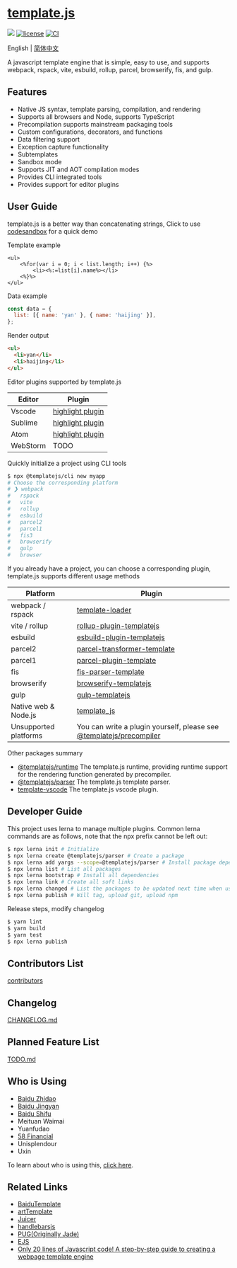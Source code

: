 # [template.js](https://github.com/yanhaijing/template.js)

[![](https://img.shields.io/badge/Powered%20by-jslib%20base-brightgreen.svg)](https://github.com/yanhaijing/jslib-base)
[![license](https://img.shields.io/badge/license-MIT-blue.svg)](https://github.com/yanhaijing/template.js/blob/master/LICENSE)
[![CI](https://github.com/yanhaijing/template.js/actions/workflows/ci.yml/badge.svg?branch=v3)](https://github.com/yanhaijing/template.js/actions/workflows/ci.yml)

English | [简体中文](./README.zh-CN.md)

A javascript template engine that is simple, easy to use, and supports webpack, rspack, vite, esbuild, rollup, parcel, browserify, fis, and gulp.

## Features

- Native JS syntax, template parsing, compilation, and rendering
- Supports all browsers and Node, supports TypeScript
- Precompilation supports mainstream packaging tools
- Custom configurations, decorators, and functions
- Data filtering support
- Exception capture functionality
- Subtemplates
- Sandbox mode
- Supports JIT and AOT compilation modes
- Provides CLI integrated tools
- Provides support for editor plugins

## User Guide

template.js is a better way than concatenating strings, Click to use [codesandbox](https://codesandbox.io/s/template-js-demo-6xgjxw?file=/src/index.mjs) for a quick demo

Template example

```
<ul>
    <%for(var i = 0; i < list.length; i++) {%>
        <li><%:=list[i].name%></li>
    <%}%>
</ul>
```

Data example

```js
const data = {
  list: [{ name: 'yan' }, { name: 'haijing' }],
};
```

Render output

```html
<ul>
  <li>yan</li>
  <li>haijing</li>
</ul>
```

Editor plugins supported by template.js

| Editor   | Plugin                                                                                            |
| -------- | ------------------------------------------------------------------------------------------------- |
| Vscode   | [highlight plugin](https://marketplace.visualstudio.com/items?itemName=yanhaijing1234.templatejs) |
| Sublime  | [highlight plugin](https://packagecontrol.io/packages/templatejs)                                 |
| Atom     | [highlight plugin](https://atom.io/packages/language-templatejs)                                  |
| WebStorm | TODO                                                                                              |

Quickly initialize a project using CLI tools

```bash
$ npx @templatejs/cli new myapp
# Choose the corresponding platform
# ❯ webpack
#   rspack
#   vite
#   rollup
#   esbuild
#   parcel2
#   parcel1
#   fis3
#   browserify
#   gulp
#   browser
```

If you already have a project, you can choose a corresponding plugin, template.js supports different usage methods

| Platform              | Plugin                                                                                                                                            |
| --------------------- | ------------------------------------------------------------------------------------------------------------------------------------------------- |
| webpack / rspack      | [template-loader](https://github.com/yanhaijing/template.js/blob/master/packages/template-loader)                                                 |
| vite / rollup         | [rollup-plugin-templatejs](https://github.com/yanhaijing/template.js/blob/master/packages/rollup-plugin-templatejs)                               |
| esbuild               | [esbuild-plugin-templatejs](https://github.com/yanhaijing/template.js/blob/master/packages/esbuild-plugin-templatejs)                             |
| parcel2               | [parcel-transformer-template](https://github.com/yanhaijing/template.js/blob/master/packages/parcel-transformer-template)                         |
| parcel1               | [parcel-plugin-template](https://github.com/yanhaijing/template.js/blob/master/packages/parcel-plugin-template)                                   |
| fis                   | [fis-parser-template](https://github.com/yanhaijing/template.js/blob/master/packages/fis-parser-template)                                         |
| browserify            | [browserify-templatejs](https://github.com/yanhaijing/template.js/blob/master/packages/browserify-templatejs)                                     |
| gulp                  | [gulp-templatejs](https://github.com/yanhaijing/template.js/blob/master/packages/gulp-templatejs)                                                 |
| Native web & Node.js  | [template_js](https://github.com/yanhaijing/template.js/blob/master/packages/template)                                                            |
| Unsupported platforms | You can write a plugin yourself, please see [@templatejs/precompiler](https://github.com/yanhaijing/template.js/blob/master/packages/precompiler) |

Other packages summary

- [@templatejs/runtime](https://github.com/yanhaijing/template.js/blob/master/packages/runtime) The template.js runtime, providing runtime support for the rendering function generated by precompiler.
- [@templatejs/parser](https://github.com/yanhaijing/template.js/blob/master/packages/parser) The template.js template parser.
- [template-vscode](https://github.com/yanhaijing/template-vscode) The template.js vscode plugin.

## Developer Guide

This project uses lerna to manage multiple plugins. Common lerna commands are as follows, note that the npx prefix cannot be left out:

```bash
$ npx lerna init # Initialize
$ npx lerna create @templatejs/parser # Create a package
$ npx lerna add yargs --scope=@templatejs/parser # Install package dependencies
$ npx lerna list # List all packages
$ npx lerna bootstrap # Install all dependencies
$ npx lerna link # Create all soft links
$ npx lerna changed # List the packages to be updated next time when using lerna publish
$ npx lerna publish # Will tag, upload git, upload npm
```

Release steps, modify changelog

```bash
$ yarn lint
$ yarn build
$ yarn test
$ npx lerna publish
```

## Contributors List

[contributors](https://github.com/yanhaijing/template.js/graphs/contributors)

## Changelog

[CHANGELOG.md](https://github.com/yanhaijing/template.js/blob/master/CHANGELOG.md)

## Planned Feature List

[TODO.md](https://github.com/yanhaijing/template.js/blob/master/TODO.md)

## Who is Using

- [Baidu Zhidao](http://zhidao.baidu.com/)
- [Baidu Jingyan](http://jingyan.baidu.com/)
- [Baidu Shifu](http://shifu.baidu.com/)
- Meituan Waimai
- Yuanfudao
- [58 Financial](https://npm.taobao.org/package/jr58)
- Unisplendour
- Uxin

To learn about who is using this, [click here](https://github.com/yanhaijing/template.js/issues/6).

## Related Links

- [BaiduTemplate](http://tangram.baidu.com/BaiduTemplate/)
- [artTemplate](https://github.com/aui/artTemplate/)
- [Juicer](https://github.com/PaulGuo/Juicer)
- [handlebarsjs](http://handlebarsjs.com/)
- [PUG(Originally Jade)](https://pugjs.org/api/getting-started.html)
- [EJS](https://ejs.co/)
- [Only 20 lines of Javascript code! A step-by-step guide to creating a webpage template engine](https://juejin.im/entry/56258da860b294bcf7955883)
